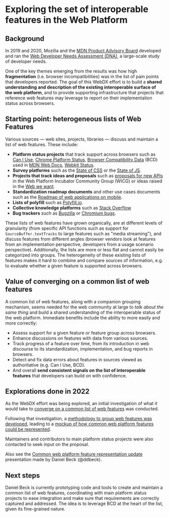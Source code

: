 # Exploring the set of interoperable features in the Web Platform

## Background

In 2019 and 2020, Mozilla and the [MDN Product Advisory Board](https://developer.mozilla.org/en-US/docs/MDN/MDN_Product_Advisory_Board/Membership) developed and ran the [Web Developer Needs Assessment (DNA)](https://insights.developer.mozilla.org/), a large-scale study of developer needs.

One of the key themes emerging from the results was how high **fragmentation** (i.e. browser incompatibilities) was in the list of pain points that developers reported. The goal of this WebDX effort is to build a **shared understanding and description of the existing interoperable surface of the web platform**, and to provide supporting infrastructure that projects that reference web features may leverage to report on their implementation status across browsers.


## Starting point: heterogeneous lists of Web Features

Various sources &mdash;&nbsp;web sites, projects, libraries&nbsp;&mdash; discuss and maintain a list of web features. These include:

* **Platform status projects** that track support across browsers such as [Can I Use](https://caniuse.com/), [Chrome Platform Status](https://chromestatus.com/), [Browser Compatibility Data](https://github.com/mdn/browser-compat-data) (BCD) used in [MDN Web Docs](https://developer.mozilla.org/), [Webkit Status](https://webkit.org/status/).
* **Survey platforms** such as the [State of CSS](https://2021.stateofcss.com/en-US/features) or the [State of JS](https://2021.stateofjs.com/en-US/features/browser-apis/).
* **Projects that track ideas and proposals** such as [proposals for new APIs](https://github.com/WICG/proposals/issues) in the Web Platform Incubator Community Group (WICG) or ideas raised in the [Web we want](https://webwewant.fyi/).
* **Standardization roadmap documents** and other use cases documents such as the [Roadmap of web applications on mobile](https://w3c.github.io/web-roadmaps/mobile/).
* **Lists of polyfill** such as [Polyfill.io](https://polyfill.io/v3/url-builder/).
* **Collective knowledge platforms** such as [Stack Overflow](https://stackoverflow.com/)
* **Bug trackers** such as [Bugzilla](https://bugzilla.mozilla.org/home) or [Chromium bugs](https://bugs.chromium.org/p/chromium/issues/list).

These lists of web features have grown organically, are at different levels of granularity (from specific API functions such as support for `SourceBuffer.textTracks` to large features such as "media streaming"), and discuss features from different angles (browser vendors look at features from an implementation perspective, developers from a usage scenario perspective). Additionally, the lists are more or less flat and cannot easily be categorized into groups. The heterogeneity of these existing lists of features makes it hard to combine and compare sources of information, e.g. to evaluate whether a given feature is supported across browsers.


## Value of converging on a common list of web features

A common list of web features, along with a companion grouping mechanism, seems needed for the web community at large to *talk about the same thing* and build a shared understanding of the interoperable status of the web platform. Immediate benefits include the ability to more easily and more correctly:

* Assess support for a given feature or feature group across browsers.
* Enhance discussions on features with data from various sources.
* Track progress of a feature over time, from its introduction in web discourse to its standardization, implementation, and bug reports in browsers.
* Detect and fix data errors about features in sources viewed as authoritative (e.g. Can I Use, BCD).
* And overall **send consistent signals on the list of interoperable features** that developers can build on with confidence.


## Explorations done in 2022

As the WebDX effort was being explored, an initial investigation of what it would take to [converge on a common list of web features](https://github.com/web-platform-dx/feature-set/blob/main/towards-features.md#towards-a-common-list-of-web-features) was conducted.

Following that investigation, a [methodology to group web features was developed](https://docs.google.com/document/d/1XjYQybcbOGPKxQnxtIp8C9iXYZBTlczvst5VVn83ty0/edit), leading to a [mockup of how common web platform features could be represented](https://github.com/ddbeck/common-web-feature-mockup/#common-web-platform-feature-representation-mockup-wip).

Maintainers and contributors to main platform status projects were also contacted to seek input on the proposal.

Also see the [Common web platform feature representation update](https://docs.google.com/presentation/d/1bctHvvVJtdLZ5RmprdmyDI5cqXBtYanDqtH95nQU4I8) presentation made by Daniel Beck (@ddbeck).


## Next steps

Daniel Beck is currently prototyping code and tools to create and maintain a common list of web features, coordinating with main platform status projects to ease integration and make sure that requirements are correctly captured and addressed. The idea is to leverage BCD at the heart of the list, given its fine-grained nature.
